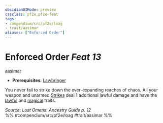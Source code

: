 ```yaml
---
obsidianUIMode: preview
cssclass: pf2e,pf2e-feat
tags:
- compendium/src/pf2e/loag
- trait/aasimar
aliases: ["Enforced Order"]
---
```

# Enforced Order  *Feat 13*  
[aasimar](aasimar-apg.md "Aasimar Ancestry & Heritage Trait")  

- **Prerequisites**: [Lawbringer](lawbringer-apg.md)

You never fail to strike down the ever-expanding reaches of chaos. All your weapon and unarmed [Strikes](strike.md) deal 1 additional lawful damage and have the [lawful](lawful.md "Lawful Alignment Trait") and [magical](magical.md "Magical Item Trait") traits.

*Source: Lost Omens: Ancestry Guide p. 12*  
%% #compendium/src/pf2e/loag #trait/aasimar %%